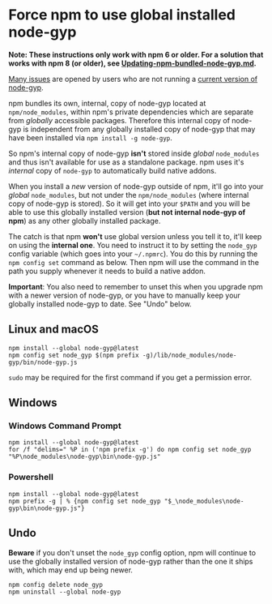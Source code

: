 # Force npm to use global installed node-gyp

**Note: These instructions only work with npm 6 or older. For a solution that works with npm 8 (or older),
see [Updating-npm-bundled-node-gyp.md](Updating-npm-bundled-node-gyp.md).**

[Many issues](https://github.com/nodejs/node-gyp/labels/ERR%21%20node-gyp%20-v%20%3C%3D%20v5.1.0) are opened by users
who are
not running a [current version of node-gyp](https://github.com/nodejs/node-gyp/releases).

npm bundles its own, internal, copy of node-gyp located at `npm/node_modules`, within npm's private dependencies which
are separate from *globally* accessible packages. Therefore this internal copy of node-gyp is independent from any
globally installed copy of node-gyp that
may have been installed via `npm install -g node-gyp`.

So npm's internal copy of node-gyp **isn't** stored inside *global* `node_modules` and thus isn't available for use as a
standalone package. npm uses it's *internal* copy of `node-gyp` to automatically build native addons.

When you install a _new_ version of node-gyp outside of npm, it'll go into your *global* `node_modules`, but not under
the `npm/node_modules` (where internal copy of node-gyp is stored). So it will get into your `$PATH` and you will be
able to use this globally installed version (**but not internal node-gyp of npm**) as any other globally installed
package.

The catch is that npm **won't** use global version unless you tell it to, it'll keep on using the **internal one**. You
need to instruct it to by setting the `node_gyp` config variable (which goes into your `~/.npmrc`). You do this by
running the `npm config set` command as below. Then npm will use the command in the path you supply whenever it needs to
build a native addon.

**Important**: You also need to remember to unset this when you upgrade npm with a newer version of node-gyp, or you
have to manually keep your globally installed node-gyp to date. See "Undo" below.

## Linux and macOS

```
npm install --global node-gyp@latest
npm config set node_gyp $(npm prefix -g)/lib/node_modules/node-gyp/bin/node-gyp.js
```

`sudo` may be required for the first command if you get a permission error.

## Windows

### Windows Command Prompt

```
npm install --global node-gyp@latest
for /f "delims=" %P in ('npm prefix -g') do npm config set node_gyp "%P\node_modules\node-gyp\bin\node-gyp.js"
```

### Powershell

```
npm install --global node-gyp@latest
npm prefix -g | % {npm config set node_gyp "$_\node_modules\node-gyp\bin\node-gyp.js"}
```

## Undo

**Beware** if you don't unset the `node_gyp` config option, npm will continue to use the globally installed version of
node-gyp rather than the one it ships with, which may end up being newer.

```
npm config delete node_gyp
npm uninstall --global node-gyp
```
